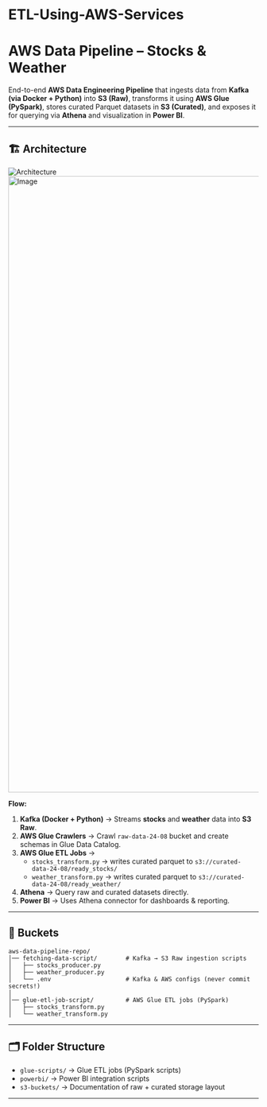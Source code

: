 # ETL-Using-AWS-Services

# AWS Data Pipeline – Stocks & Weather

End-to-end **AWS Data Engineering Pipeline** that ingests data from **Kafka (via Docker + Python)** into **S3 (Raw)**, transforms it using **AWS Glue (PySpark)**, stores curated Parquet datasets in **S3 (Curated)**, and exposes it for querying via **Athena** and visualization in **Power BI**.  

---

## 🏗️ Architecture

![Architecture]([docs/architecture.png](https://github.com/Avi7738/ETL-Using-AWS-Services/blob/main/architecture.png?raw=true))
<img width="1748" height="1240" alt="Image" src="https://github.com/user-attachments/assets/692b682f-d83d-451c-ae8e-9ff28040e159" />

**Flow:**
1. **Kafka (Docker + Python)** → Streams **stocks** and **weather** data into **S3 Raw**.
2. **AWS Glue Crawlers** → Crawl `raw-data-24-08` bucket and create schemas in Glue Data Catalog.
3. **AWS Glue ETL Jobs** →  
   - `stocks_transform.py` → writes curated parquet to `s3://curated-data-24-08/ready_stocks/`  
   - `weather_transform.py` → writes curated parquet to `s3://curated-data-24-08/ready_weather/`
4. **Athena** → Query raw and curated datasets directly.
5. **Power BI** → Uses Athena connector for dashboards & reporting.

---

## 📂 Buckets
```
aws-data-pipeline-repo/
│── fetching-data-script/        # Kafka → S3 Raw ingestion scripts
│   ├── stocks_producer.py
│   ├── weather_producer.py
│   └── .env                     # Kafka & AWS configs (never commit secrets!)
│
│── glue-etl-job-script/         # AWS Glue ETL jobs (PySpark)
│   ├── stocks_transform.py
│   └── weather_transform.py

```
---

## 🗂️ Folder Structure
- `glue-scripts/` → Glue ETL jobs (PySpark scripts)  
- `powerbi/` → Power BI integration scripts  
- `s3-buckets/` → Documentation of raw + curated storage layout  

---

